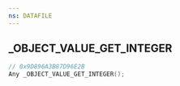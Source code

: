 ```yaml
---
ns: DATAFILE
---
```

## _OBJECT_VALUE_GET_INTEGER

```c
// 0x9D896A3B87D96E2B
Any _OBJECT_VALUE_GET_INTEGER();
```

